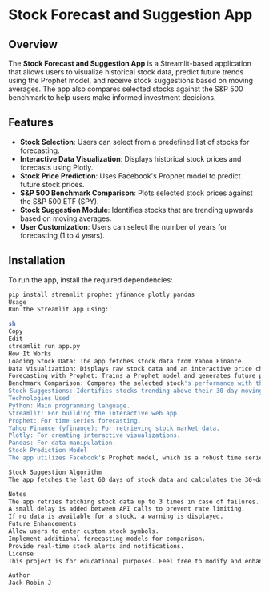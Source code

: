 # Stock Forecast and Suggestion App

## Overview

The **Stock Forecast and Suggestion App** is a Streamlit-based application that allows users to visualize historical stock data, predict future trends using the Prophet model, and receive stock suggestions based on moving averages. The app also compares selected stocks against the S&P 500 benchmark to help users make informed investment decisions.

## Features

- **Stock Selection**: Users can select from a predefined list of stocks for forecasting.  
- **Interactive Data Visualization**: Displays historical stock prices and forecasts using Plotly.  
- **Stock Price Prediction**: Uses Facebook's Prophet model to predict future stock prices.  
- **S&P 500 Benchmark Comparison**: Plots selected stock prices against the S&P 500 ETF (SPY).  
- **Stock Suggestion Module**: Identifies stocks that are trending upwards based on moving averages.  
- **User Customization**: Users can select the number of years for forecasting (1 to 4 years).  

## Installation

To run the app, install the required dependencies:

```sh
pip install streamlit prophet yfinance plotly pandas
Usage
Run the Streamlit app using:

sh
Copy
Edit
streamlit run app.py
How It Works
Loading Stock Data: The app fetches stock data from Yahoo Finance.
Data Visualization: Displays raw stock data and an interactive price chart.
Forecasting with Prophet: Trains a Prophet model and generates future predictions.
Benchmark Comparison: Compares the selected stock's performance with the S&P 500.
Stock Suggestions: Identifies stocks trending above their 30-day moving average.
Technologies Used
Python: Main programming language.
Streamlit: For building the interactive web app.
Prophet: For time series forecasting.
Yahoo Finance (yfinance): For retrieving stock market data.
Plotly: For creating interactive visualizations.
Pandas: For data manipulation.
Stock Prediction Model
The app utilizes Facebook's Prophet model, which is a robust time series forecasting tool. It automatically detects trends and seasonality in stock prices to generate future predictions.

Stock Suggestion Algorithm
The app fetches the last 60 days of stock data and calculates the 30-day moving average. If the latest stock closing price is higher than its moving average, the stock is suggested as trending upwards.

Notes
The app retries fetching stock data up to 3 times in case of failures.
A small delay is added between API calls to prevent rate limiting.
If no data is available for a stock, a warning is displayed.
Future Enhancements
Allow users to enter custom stock symbols.
Implement additional forecasting models for comparison.
Provide real-time stock alerts and notifications.
License
This project is for educational purposes. Feel free to modify and enhance it!

Author
Jack Robin J
